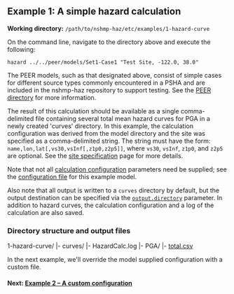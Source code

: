 Example 1: A simple hazard calculation
--------------------------------------

__Working directory:__ `/path/to/nshmp-haz/etc/examples/1-hazard-curve`

On the command line, navigate to the directory above and execute the following:

```Shell
hazard ../../peer/models/Set1-Case1 "Test Site, -122.0, 38.0"
```

The PEER models, such as that designated above, consist of simple cases for different source types commonly encountered in a PSHA and are included in the nshmp-haz repository to support testing. See the [PEER directory](../../peer/) for more information.

The result of this calculation should be available as a single comma-delimited file containing several total mean hazard curves for PGA in a newly created 'curves' directory. In this example, the calculation configuration was derived from the model directory and the site was specified as a comma-delimited string. The string must have the form: `name,lon,lat[,vs30,vsInf[,z1p0,z2p5]]`, where `vs30`, `vsInf`, `z1p0`, and `z2p5` are optional. See the [site specification](https://github.com/usgs/nshmp-haz/wiki/sites) page for more details.

Note that not all [calculation configuration](https://github.com/usgs/nshmp-haz/wiki/Configuration) parameters need be supplied; see the [configuration file](../../peer/models/Set1-Case1/config.json) for this example model.

Also note that all output is written to a `curves` directory by default, but the output destination can be specified via the [`output.directory`](https://github.com/usgs/nshmp-haz/wiki/configuration#config-output) parameter. In addition to hazard curves, the calculation configuration and a log of the calculation are also saved.


### Directory structure and output files

1-hazard-curve/
|- curves/ 
        |- HazardCalc.log
        |- PGA/
              |- [total.csv](../../example_outputs/1-hazard-curves/PGA/total.csv)



In the next example, we'll override the model supplied configuration with a custom file.

#### Next: [Example 2 – A custom configuration](../2-custom-config)
